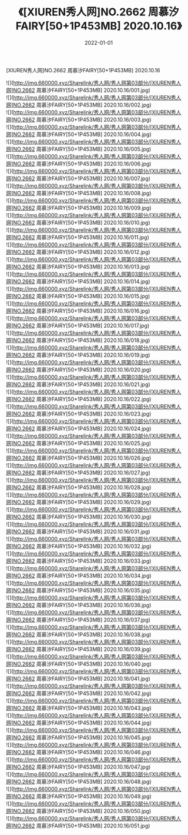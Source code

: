 ﻿---
layout: post
title:  《[XIUREN秀人网]NO.2662 周慕汐FAIRY[50+1P453MB] 2020.10.16》
date:   2022-01-01
img: http://img.660000.xyz/Sharelink/秀人网/秀人网第03部分/[XIUREN秀人网]NO.2662 周慕汐FAIRY[50+1P453MB] 2020.10.16/000.jpg
categories: [美女, 清纯, 唯美]
---

[XIUREN秀人网]NO.2662 周慕汐FAIRY[50+1P453MB] 2020.10.16

 ![](http://img.660000.xyz/Sharelink/秀人网/秀人网第03部分/[XIUREN秀人网]NO.2662 周慕汐FAIRY[50+1P453MB] 2020.10.16/001.jpg) <br>![](http://img.660000.xyz/Sharelink/秀人网/秀人网第03部分/[XIUREN秀人网]NO.2662 周慕汐FAIRY[50+1P453MB] 2020.10.16/002.jpg) <br>![](http://img.660000.xyz/Sharelink/秀人网/秀人网第03部分/[XIUREN秀人网]NO.2662 周慕汐FAIRY[50+1P453MB] 2020.10.16/003.jpg) <br>![](http://img.660000.xyz/Sharelink/秀人网/秀人网第03部分/[XIUREN秀人网]NO.2662 周慕汐FAIRY[50+1P453MB] 2020.10.16/004.jpg) <br>![](http://img.660000.xyz/Sharelink/秀人网/秀人网第03部分/[XIUREN秀人网]NO.2662 周慕汐FAIRY[50+1P453MB] 2020.10.16/005.jpg) <br>![](http://img.660000.xyz/Sharelink/秀人网/秀人网第03部分/[XIUREN秀人网]NO.2662 周慕汐FAIRY[50+1P453MB] 2020.10.16/006.jpg) <br>![](http://img.660000.xyz/Sharelink/秀人网/秀人网第03部分/[XIUREN秀人网]NO.2662 周慕汐FAIRY[50+1P453MB] 2020.10.16/007.jpg) <br>![](http://img.660000.xyz/Sharelink/秀人网/秀人网第03部分/[XIUREN秀人网]NO.2662 周慕汐FAIRY[50+1P453MB] 2020.10.16/008.jpg) <br>![](http://img.660000.xyz/Sharelink/秀人网/秀人网第03部分/[XIUREN秀人网]NO.2662 周慕汐FAIRY[50+1P453MB] 2020.10.16/009.jpg) <br>![](http://img.660000.xyz/Sharelink/秀人网/秀人网第03部分/[XIUREN秀人网]NO.2662 周慕汐FAIRY[50+1P453MB] 2020.10.16/010.jpg) <br>![](http://img.660000.xyz/Sharelink/秀人网/秀人网第03部分/[XIUREN秀人网]NO.2662 周慕汐FAIRY[50+1P453MB] 2020.10.16/011.jpg) <br>![](http://img.660000.xyz/Sharelink/秀人网/秀人网第03部分/[XIUREN秀人网]NO.2662 周慕汐FAIRY[50+1P453MB] 2020.10.16/012.jpg) <br>![](http://img.660000.xyz/Sharelink/秀人网/秀人网第03部分/[XIUREN秀人网]NO.2662 周慕汐FAIRY[50+1P453MB] 2020.10.16/013.jpg) <br>![](http://img.660000.xyz/Sharelink/秀人网/秀人网第03部分/[XIUREN秀人网]NO.2662 周慕汐FAIRY[50+1P453MB] 2020.10.16/014.jpg) <br>![](http://img.660000.xyz/Sharelink/秀人网/秀人网第03部分/[XIUREN秀人网]NO.2662 周慕汐FAIRY[50+1P453MB] 2020.10.16/015.jpg) <br>![](http://img.660000.xyz/Sharelink/秀人网/秀人网第03部分/[XIUREN秀人网]NO.2662 周慕汐FAIRY[50+1P453MB] 2020.10.16/016.jpg) <br>![](http://img.660000.xyz/Sharelink/秀人网/秀人网第03部分/[XIUREN秀人网]NO.2662 周慕汐FAIRY[50+1P453MB] 2020.10.16/017.jpg) <br>![](http://img.660000.xyz/Sharelink/秀人网/秀人网第03部分/[XIUREN秀人网]NO.2662 周慕汐FAIRY[50+1P453MB] 2020.10.16/018.jpg) <br>![](http://img.660000.xyz/Sharelink/秀人网/秀人网第03部分/[XIUREN秀人网]NO.2662 周慕汐FAIRY[50+1P453MB] 2020.10.16/019.jpg) <br>![](http://img.660000.xyz/Sharelink/秀人网/秀人网第03部分/[XIUREN秀人网]NO.2662 周慕汐FAIRY[50+1P453MB] 2020.10.16/020.jpg) <br>![](http://img.660000.xyz/Sharelink/秀人网/秀人网第03部分/[XIUREN秀人网]NO.2662 周慕汐FAIRY[50+1P453MB] 2020.10.16/021.jpg) <br>![](http://img.660000.xyz/Sharelink/秀人网/秀人网第03部分/[XIUREN秀人网]NO.2662 周慕汐FAIRY[50+1P453MB] 2020.10.16/022.jpg) <br>![](http://img.660000.xyz/Sharelink/秀人网/秀人网第03部分/[XIUREN秀人网]NO.2662 周慕汐FAIRY[50+1P453MB] 2020.10.16/023.jpg) <br>![](http://img.660000.xyz/Sharelink/秀人网/秀人网第03部分/[XIUREN秀人网]NO.2662 周慕汐FAIRY[50+1P453MB] 2020.10.16/024.jpg) <br>![](http://img.660000.xyz/Sharelink/秀人网/秀人网第03部分/[XIUREN秀人网]NO.2662 周慕汐FAIRY[50+1P453MB] 2020.10.16/025.jpg) <br>![](http://img.660000.xyz/Sharelink/秀人网/秀人网第03部分/[XIUREN秀人网]NO.2662 周慕汐FAIRY[50+1P453MB] 2020.10.16/026.jpg) <br>![](http://img.660000.xyz/Sharelink/秀人网/秀人网第03部分/[XIUREN秀人网]NO.2662 周慕汐FAIRY[50+1P453MB] 2020.10.16/027.jpg) <br>![](http://img.660000.xyz/Sharelink/秀人网/秀人网第03部分/[XIUREN秀人网]NO.2662 周慕汐FAIRY[50+1P453MB] 2020.10.16/028.jpg) <br>![](http://img.660000.xyz/Sharelink/秀人网/秀人网第03部分/[XIUREN秀人网]NO.2662 周慕汐FAIRY[50+1P453MB] 2020.10.16/029.jpg) <br>![](http://img.660000.xyz/Sharelink/秀人网/秀人网第03部分/[XIUREN秀人网]NO.2662 周慕汐FAIRY[50+1P453MB] 2020.10.16/030.jpg) <br>![](http://img.660000.xyz/Sharelink/秀人网/秀人网第03部分/[XIUREN秀人网]NO.2662 周慕汐FAIRY[50+1P453MB] 2020.10.16/031.jpg) <br>![](http://img.660000.xyz/Sharelink/秀人网/秀人网第03部分/[XIUREN秀人网]NO.2662 周慕汐FAIRY[50+1P453MB] 2020.10.16/032.jpg) <br>![](http://img.660000.xyz/Sharelink/秀人网/秀人网第03部分/[XIUREN秀人网]NO.2662 周慕汐FAIRY[50+1P453MB] 2020.10.16/033.jpg) <br>![](http://img.660000.xyz/Sharelink/秀人网/秀人网第03部分/[XIUREN秀人网]NO.2662 周慕汐FAIRY[50+1P453MB] 2020.10.16/034.jpg) <br>![](http://img.660000.xyz/Sharelink/秀人网/秀人网第03部分/[XIUREN秀人网]NO.2662 周慕汐FAIRY[50+1P453MB] 2020.10.16/035.jpg) <br>![](http://img.660000.xyz/Sharelink/秀人网/秀人网第03部分/[XIUREN秀人网]NO.2662 周慕汐FAIRY[50+1P453MB] 2020.10.16/036.jpg) <br>![](http://img.660000.xyz/Sharelink/秀人网/秀人网第03部分/[XIUREN秀人网]NO.2662 周慕汐FAIRY[50+1P453MB] 2020.10.16/037.jpg) <br>![](http://img.660000.xyz/Sharelink/秀人网/秀人网第03部分/[XIUREN秀人网]NO.2662 周慕汐FAIRY[50+1P453MB] 2020.10.16/038.jpg) <br>![](http://img.660000.xyz/Sharelink/秀人网/秀人网第03部分/[XIUREN秀人网]NO.2662 周慕汐FAIRY[50+1P453MB] 2020.10.16/039.jpg) <br>![](http://img.660000.xyz/Sharelink/秀人网/秀人网第03部分/[XIUREN秀人网]NO.2662 周慕汐FAIRY[50+1P453MB] 2020.10.16/040.jpg) <br>![](http://img.660000.xyz/Sharelink/秀人网/秀人网第03部分/[XIUREN秀人网]NO.2662 周慕汐FAIRY[50+1P453MB] 2020.10.16/041.jpg) <br>![](http://img.660000.xyz/Sharelink/秀人网/秀人网第03部分/[XIUREN秀人网]NO.2662 周慕汐FAIRY[50+1P453MB] 2020.10.16/042.jpg) <br>![](http://img.660000.xyz/Sharelink/秀人网/秀人网第03部分/[XIUREN秀人网]NO.2662 周慕汐FAIRY[50+1P453MB] 2020.10.16/043.jpg) <br>![](http://img.660000.xyz/Sharelink/秀人网/秀人网第03部分/[XIUREN秀人网]NO.2662 周慕汐FAIRY[50+1P453MB] 2020.10.16/044.jpg) <br>![](http://img.660000.xyz/Sharelink/秀人网/秀人网第03部分/[XIUREN秀人网]NO.2662 周慕汐FAIRY[50+1P453MB] 2020.10.16/045.jpg) <br>![](http://img.660000.xyz/Sharelink/秀人网/秀人网第03部分/[XIUREN秀人网]NO.2662 周慕汐FAIRY[50+1P453MB] 2020.10.16/046.jpg) <br>![](http://img.660000.xyz/Sharelink/秀人网/秀人网第03部分/[XIUREN秀人网]NO.2662 周慕汐FAIRY[50+1P453MB] 2020.10.16/047.jpg) <br>![](http://img.660000.xyz/Sharelink/秀人网/秀人网第03部分/[XIUREN秀人网]NO.2662 周慕汐FAIRY[50+1P453MB] 2020.10.16/048.jpg) <br>![](http://img.660000.xyz/Sharelink/秀人网/秀人网第03部分/[XIUREN秀人网]NO.2662 周慕汐FAIRY[50+1P453MB] 2020.10.16/049.jpg) <br>![](http://img.660000.xyz/Sharelink/秀人网/秀人网第03部分/[XIUREN秀人网]NO.2662 周慕汐FAIRY[50+1P453MB] 2020.10.16/050.jpg) <br>![](http://img.660000.xyz/Sharelink/秀人网/秀人网第03部分/[XIUREN秀人网]NO.2662 周慕汐FAIRY[50+1P453MB] 2020.10.16/051.jpg) <br>